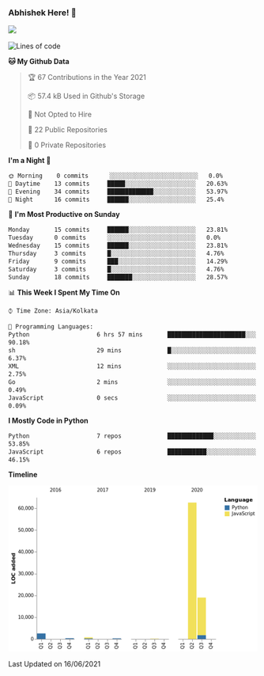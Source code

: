 ### Abhishek Here! 👋
![](https://komarev.com/ghpvc/?username=5parkp1ug&color=green)

<!--
**5parkp1ug/5parkp1ug** is a ✨ _special_ ✨ repository because its `README.md` (this file) appears on your GitHub profile.

Here are some ideas to get you started:

- 🔭 I’m currently working on ...
- 🌱 I’m currently learning ...
- 👯 I’m looking to collaborate on ...
- 🤔 I’m looking for help with ...
- 💬 Ask me about ...
- 📫 How to reach me: ...
- 😄 Pronouns: ...
- ⚡ Fun fact: ...
-->

<!--START_SECTION:waka-->
![Lines of code](https://img.shields.io/badge/From%20Hello%20World%20I%27ve%20Written-85687%20lines%20of%20code-blue)

**🐱 My Github Data** 

> 🏆 67 Contributions in the Year 2021
 > 
> 📦 57.4 kB Used in Github's Storage 
 > 
> 🚫 Not Opted to Hire
 > 
> 📜 22 Public Repositories 
 > 
> 🔑 0 Private Repositories  
 > 
**I'm a Night 🦉** 

```text
🌞 Morning    0 commits      ░░░░░░░░░░░░░░░░░░░░░░░░░   0.0% 
🌆 Daytime    13 commits     █████░░░░░░░░░░░░░░░░░░░░   20.63% 
🌃 Evening    34 commits     █████████████░░░░░░░░░░░░   53.97% 
🌙 Night      16 commits     ██████░░░░░░░░░░░░░░░░░░░   25.4%

```
📅 **I'm Most Productive on Sunday** 

```text
Monday       15 commits     ██████░░░░░░░░░░░░░░░░░░░   23.81% 
Tuesday      0 commits      ░░░░░░░░░░░░░░░░░░░░░░░░░   0.0% 
Wednesday    15 commits     ██████░░░░░░░░░░░░░░░░░░░   23.81% 
Thursday     3 commits      █░░░░░░░░░░░░░░░░░░░░░░░░   4.76% 
Friday       9 commits      ███░░░░░░░░░░░░░░░░░░░░░░   14.29% 
Saturday     3 commits      █░░░░░░░░░░░░░░░░░░░░░░░░   4.76% 
Sunday       18 commits     ███████░░░░░░░░░░░░░░░░░░   28.57%

```


📊 **This Week I Spent My Time On** 

```text
⌚︎ Time Zone: Asia/Kolkata

💬 Programming Languages: 
Python                   6 hrs 57 mins       ██████████████████████░░░   90.18% 
sh                       29 mins             █░░░░░░░░░░░░░░░░░░░░░░░░   6.37% 
XML                      12 mins             ░░░░░░░░░░░░░░░░░░░░░░░░░   2.75% 
Go                       2 mins              ░░░░░░░░░░░░░░░░░░░░░░░░░   0.49% 
JavaScript               0 secs              ░░░░░░░░░░░░░░░░░░░░░░░░░   0.09%

```

**I Mostly Code in Python** 

```text
Python                   7 repos             █████████████░░░░░░░░░░░░   53.85% 
JavaScript               6 repos             ███████████░░░░░░░░░░░░░░   46.15%

```


**Timeline**

![Chart not found](https://raw.githubusercontent.com/5parkp1ug/5parkp1ug/master/charts/bar_graph.png) 


 Last Updated on 16/06/2021
<!--END_SECTION:waka-->
